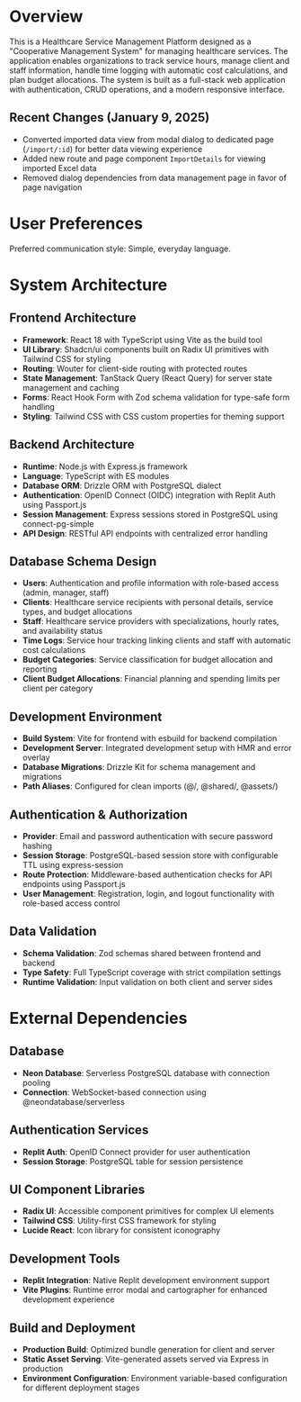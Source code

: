 # Overview

This is a Healthcare Service Management Platform designed as a "Cooperative Management System" for managing healthcare services. The application enables organizations to track service hours, manage client and staff information, handle time logging with automatic cost calculations, and plan budget allocations. The system is built as a full-stack web application with authentication, CRUD operations, and a modern responsive interface.

## Recent Changes (January 9, 2025)
- Converted imported data view from modal dialog to dedicated page (`/import/:id`) for better data viewing experience
- Added new route and page component `ImportDetails` for viewing imported Excel data
- Removed dialog dependencies from data management page in favor of page navigation

# User Preferences

Preferred communication style: Simple, everyday language.

# System Architecture

## Frontend Architecture
- **Framework**: React 18 with TypeScript using Vite as the build tool
- **UI Library**: Shadcn/ui components built on Radix UI primitives with Tailwind CSS for styling
- **Routing**: Wouter for client-side routing with protected routes
- **State Management**: TanStack Query (React Query) for server state management and caching
- **Forms**: React Hook Form with Zod schema validation for type-safe form handling
- **Styling**: Tailwind CSS with CSS custom properties for theming support

## Backend Architecture
- **Runtime**: Node.js with Express.js framework
- **Language**: TypeScript with ES modules
- **Database ORM**: Drizzle ORM with PostgreSQL dialect
- **Authentication**: OpenID Connect (OIDC) integration with Replit Auth using Passport.js
- **Session Management**: Express sessions stored in PostgreSQL using connect-pg-simple
- **API Design**: RESTful API endpoints with centralized error handling

## Database Schema Design
- **Users**: Authentication and profile information with role-based access (admin, manager, staff)
- **Clients**: Healthcare service recipients with personal details, service types, and budget allocations
- **Staff**: Healthcare service providers with specializations, hourly rates, and availability status
- **Time Logs**: Service hour tracking linking clients and staff with automatic cost calculations
- **Budget Categories**: Service classification for budget allocation and reporting
- **Client Budget Allocations**: Financial planning and spending limits per client per category

## Development Environment
- **Build System**: Vite for frontend with esbuild for backend compilation
- **Development Server**: Integrated development setup with HMR and error overlay
- **Database Migrations**: Drizzle Kit for schema management and migrations
- **Path Aliases**: Configured for clean imports (@/, @shared/, @assets/)

## Authentication & Authorization
- **Provider**: Email and password authentication with secure password hashing
- **Session Storage**: PostgreSQL-based session store with configurable TTL using express-session
- **Route Protection**: Middleware-based authentication checks for API endpoints using Passport.js
- **User Management**: Registration, login, and logout functionality with role-based access control

## Data Validation
- **Schema Validation**: Zod schemas shared between frontend and backend
- **Type Safety**: Full TypeScript coverage with strict compilation settings
- **Runtime Validation**: Input validation on both client and server sides

# External Dependencies

## Database
- **Neon Database**: Serverless PostgreSQL database with connection pooling
- **Connection**: WebSocket-based connection using @neondatabase/serverless

## Authentication Services
- **Replit Auth**: OpenID Connect provider for user authentication
- **Session Storage**: PostgreSQL table for session persistence

## UI Component Libraries
- **Radix UI**: Accessible component primitives for complex UI elements
- **Tailwind CSS**: Utility-first CSS framework for styling
- **Lucide React**: Icon library for consistent iconography

## Development Tools
- **Replit Integration**: Native Replit development environment support
- **Vite Plugins**: Runtime error modal and cartographer for enhanced development experience

## Build and Deployment
- **Production Build**: Optimized bundle generation for client and server
- **Static Asset Serving**: Vite-generated assets served via Express in production
- **Environment Configuration**: Environment variable-based configuration for different deployment stages